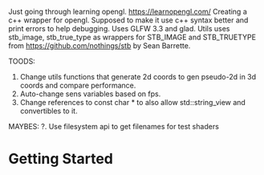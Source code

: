Just going through learning opengl. https://learnopengl.com/
Creating a c++ wrapper for opengl.
Supposed to make it use c++ syntax better and print errors to help debugging.
Uses GLFW 3.3 and glad.
Utils uses stb_image, stb_true_type as wrappers for STB_IMAGE and STB_TRUETYPE from https://github.com/nothings/stb by Sean Barrette.

TOODS:
1. Change utils functions that generate 2d coords to gen pseudo-2d in 3d coords and compare performance.
2. Auto-change sens variables based on fps.
3. Change references to const char * to also allow std::string_view and convertibles to it.

MAYBES:
?. Use filesystem api to get filenames for test shaders

# Getting Started